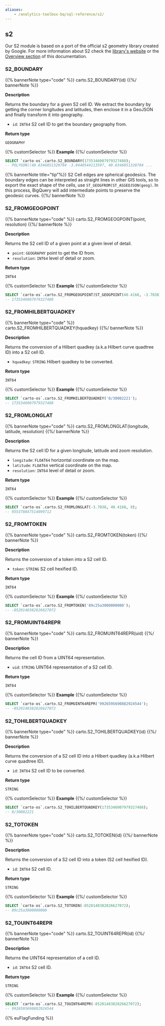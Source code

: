 ```yaml
---
aliases:
    - /analytics-toolbox-bq/sql-reference/s2/
---
```

## s2

<div class="badges"><div class="core"></div></div>

Our S2 module is based on a port of the official s2 geometry library created by Google. For more information about S2 check the [library's website](http://s2geometry.io/) or the [Overview section](/spatial-extension-bq/spatial-indexes/overview/#s2) of this documentation.

### S2_BOUNDARY

{{% bannerNote type="code" %}}
carto.S2_BOUNDARY(id)
{{%/ bannerNote %}}

**Description**

Returns the boundary for a given S2 cell ID. We extract the boundary by getting the corner longitudes and latitudes, then enclose it in a GeoJSON and finally transform it into geography.

* `id`: `INT64` S2 cell ID to get the boundary geography from.

**Return type**

`GEOGRAPHY`

{{% customSelector %}}
**Example**
{{%/ customSelector %}}

```sql
SELECT `carto-os`.carto.S2_BOUNDARY(1735346007979327488);
-- POLYGON((40.6346851320784 -3.8440544113597, 40.6346851320784 ...
```

{{% bannerNote title="tip"%}}
S2 Cell edges are spherical geodesics. The boundary edges can be interpreted as straight lines in other GIS tools, so to export the exact shape of the cells, use `ST_GEOGFROM(ST_ASGEOJSON(geog)`. In this process, BigQuery will add intermediate points to preserve the geodesic curves.
{{%/ bannerNote %}}

### S2_FROMGEOGPOINT

{{% bannerNote type="code" %}}
carto.S2_FROMGEOGPOINT(point, resolution)
{{%/ bannerNote %}}

**Description**

Returns the S2 cell ID of a given point at a given level of detail.

* `point`: `GEOGRAPHY` point to get the ID from.
* `resolution`: `INT64` level of detail or zoom.

**Return type**

`INT64`

{{% customSelector %}}
**Example**
{{%/ customSelector %}}

```sql
SELECT `carto-os`.carto.S2_FROMGEOGPOINT(ST_GEOGPOINT(40.4168, -3.7038), 8);
-- 1735346007979327488
```

### S2_FROMHILBERTQUADKEY

{{% bannerNote type="code" %}}
carto.S2_FROMHILBERTQUADKEY(hquadkey)
{{%/ bannerNote %}}

**Description**

Returns the conversion of a Hilbert quadkey (a.k.a Hilbert curve quadtree ID) into a S2 cell ID.

* `hquadkey`: `STRING` Hilbert quadkey to be converted.

**Return type**

`INT64`

{{% customSelector %}}
**Example**
{{%/ customSelector %}}

```sql
SELECT `carto-os`.carto.S2_FROMHILBERTQUADKEY('0/30002221');
-- 1735346007979327488
```

### S2_FROMLONGLAT

{{% bannerNote type="code" %}}
carto.S2_FROMLONGLAT(longitude, latitude, resolution)
{{%/ bannerNote %}}

**Description**

Returns the S2 cell ID for a given longitude, latitude and zoom resolution.

* `longitude`: `FLOAT64` horizontal coordinate on the map.
* `latitude`: `FLOAT64` vertical coordinate on the map.
* `resolution`: `INT64` level of detail or zoom.

**Return type**

`INT64`

{{% customSelector %}}
**Example**
{{%/ customSelector %}}

```sql
SELECT `carto-os`.carto.S2_FROMLONGLAT(-3.7038, 40.4168, 8);
-- 955378847514099712
```

### S2_FROMTOKEN

{{% bannerNote type="code" %}}
carto.S2_FROMTOKEN(token)
{{%/ bannerNote %}}

**Description**

Returns the conversion of a token into a S2 cell ID.

* `token`: `STRING` S2 cell hexified ID.

**Return type**

`INT64`

{{% customSelector %}}
**Example**
{{%/ customSelector %}}

```sql
SELECT `carto-os`.carto.S2_FROMTOKEN('89c25a3000000000');
-- -8520148382826627072
```




### S2_FROMUINT64REPR

{{% bannerNote type="code" %}}
carto.S2_FROMUINT64REPR(uid)
{{%/ bannerNote %}}

**Description**

Returns the cell ID from a UINT64 representation.

* `uid`: `STRING` UINT64 representation of a S2 cell ID.

**Return type**

`INT64`

{{% customSelector %}}
**Example**
{{%/ customSelector %}}

```sql
SELECT `carto-os`.carto.S2_FROMUINT64REPR('9926595690882924544');
-- -8520148382826627072
```

### S2_TOHILBERTQUADKEY

{{% bannerNote type="code" %}}
carto.S2_TOHILBERTQUADKEY(id)
{{%/ bannerNote %}}

**Description**

Returns the conversion of a S2 cell ID into a Hilbert quadkey (a.k.a Hilbert curve quadtree ID).

* `id`: `INT64` S2 cell ID to be converted.

**Return type**

`STRING`

{{% customSelector %}}
**Example**
{{%/ customSelector %}}

```sql
SELECT `carto-os`.carto.S2_TOHILBERTQUADKEY(1735346007979327488);
-- 0/30002221
```

### S2_TOTOKEN

{{% bannerNote type="code" %}}
carto.S2_TOTOKEN(id)
{{%/ bannerNote %}}

**Description**

Returns the conversion of a S2 cell ID into a token (S2 cell hexified ID).

* `id`: `INT64` S2 cell ID.

**Return type**

`STRING`

{{% customSelector %}}
**Example**
{{%/ customSelector %}}

```sql
SELECT `carto-os`.carto.S2_TOTOKEN(-8520148382826627072);
-- 89c25a3000000000
```




### S2_TOUINT64REPR

{{% bannerNote type="code" %}}
carto.S2_TOUINT64REPR(id)
{{%/ bannerNote %}}

**Description**

Returns the UINT64 representation of a cell ID.

* `id`: `INT64` S2 cell ID.

**Return type**

`STRING`

{{% customSelector %}}
**Example**
{{%/ customSelector %}}

```sql
SELECT `carto-os`.carto.S2_TOUINT64REPR(-8520148382826627072);
-- 9926595690882924544
```

{{% euFlagFunding %}}
